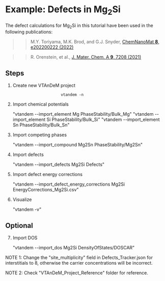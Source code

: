 # Example: Defects in Mg<sub>2</sub>Si

The defect calculations for Mg<sub>2</sub>Si in this tutorial have been used in the following publications:

>> M.Y. Toriyama, M.K. Brod, and G.J. Snyder,
   [ChemNanoMat **8**, e202200222 (2022)](https://doi.org/10.1002/cnma.202200222)

>> R. Orenstein, et al.,
   [J. Mater. Chem. A **9**, 7208 (2021)](https://doi.org/10.1039/D1TA00115A)


## Steps

1. Create new VTAnDeM project

							vtandem -n

2. Import chemical potentials
						
	"vtandem --import_element Mg PhaseStability/Bulk_Mg"
	"vtandem --import_element Si PhaseStability/Bulk_Si"
	"vtandem --import_element Sn PhaseStability/Bulk_Sn"

3. Import competing phases

	"vtandem --import_compound Mg2Sn PhaseStability/Mg2Sn"

4. Import defects

	"vtandem --import_defects Mg2Si Defects"

5. Import defect energy corrections

	"vtandem --import_defect_energy_corrections Mg2Si EnergyCorrections_Mg2Si.csv"

6. Visualize

	"vtandem -v"


## Optional

7. Import DOS

	"vtandem --import_dos Mg2Si DensityOfStates/DOSCAR"


NOTE 1: Change the "site_multiplicity" field in Defects_Tracker.json for interstitials to 8, otherwise the carrier concentrations will be incorrect.

NOTE 2: Check "VTAnDeM_Project_Reference" folder for reference.

